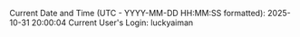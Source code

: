 Current Date and Time (UTC - YYYY-MM-DD HH:MM:SS formatted): 2025-10-31 20:00:04
Current User's Login: luckyaiman
